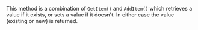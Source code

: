 ﻿This method is a combination of `GetItem()` and `AddItem()` which retrieves a value if it exists, or sets a value if it doesn't. In either case the value (existing or new) is returned.